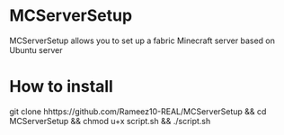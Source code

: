 # MCServerSetup
MCServerSetup allows you to set up a fabric Minecraft server based on Ubuntu server

# How to install

git clone hhttps://github.com/Rameez10-REAL/MCServerSetup && cd MCServerSetup && chmod u+x script.sh && ./script.sh
